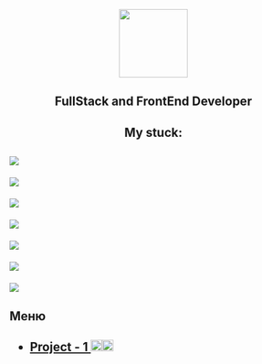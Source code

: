 <p align = "center"><img    src="https://simpleicons.org/icons/github.svg" height="120"/><p>
 <h2 align = "center">FullStack and FrontEnd Developer<h2>
 <h2 align = "center">My stuck:<h2>
 <p><img src="https://img.shields.io/badge/react-%2320232a.svg?style=for-the-badge&logo=react&logoColor=%2361DAFB"/><p>
 <p><img src="https://img.shields.io/badge/SASS-hotpink.svg?style=for-the-badge&logo=SASS&logoColor=white"/><p>
 <p><img src="https://img.shields.io/badge/Visual%20Studio%20Code-0078d7.svg?style=for-the-badge&logo=visual-studio-code&logoColor=white"/><p>
 <p><img src="https://img.shields.io/badge/c++-%2300599C.svg?style=for-the-badge&logo=c%2B%2B&logoColor=white"/><p>
 <p><img src="https://img.shields.io/badge/javascript-%23323330.svg?style=for-the-badge&logo=javascript&logoColor=%23F7DF1E"/><p>
 <p><img src="https://img.shields.io/badge/html5-%23E34F26.svg?style=for-the-badge&logo=html5&logoColor=white"/><p>
  <p><img src="https://img.shields.io/badge/css3-%231572B6.svg?style=for-the-badge&logo=css3&logoColor=white"/><p>
<h2>Меню<h2>

  <ul list-style-type = "disk">
    <li><a href="https://github.com/Arnuma/frontEnd_projects/tree/project_1">Project - 1  <img src="https://simpleicons.org/icons/javascript.svg" height="20"/><img src="https://simpleicons.org/icons/html5.svg" height="20"/></a></li>
  </ul>
